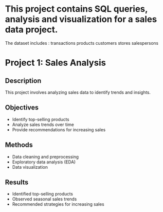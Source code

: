 # This project contains SQL queries, analysis and visualization for a sales data project. 
The dataset includes :
transactions
products
customers
stores
salespersons

# Project 1: Sales Analysis

## Description
This project involves analyzing sales data to identify trends and insights.

## Objectives
- Identify top-selling products
- Analyze sales trends over time
- Provide recommendations for increasing sales

## Methods
- Data cleaning and preprocessing
- Exploratory data analysis (EDA)
- Data visualization

## Results
- Identified top-selling products
- Observed seasonal sales trends
- Recommended strategies for increasing sales

